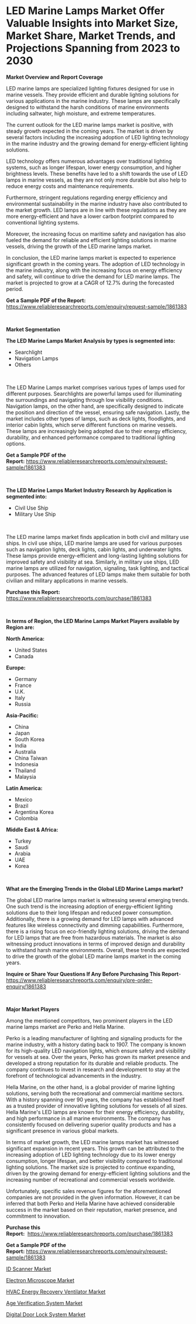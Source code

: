 <p><h1>LED Marine Lamps Market Offer Valuable Insights into Market Size, Market Share, Market Trends, and Projections Spanning from 2023 to 2030</h1></p><p><strong>Market Overview and Report Coverage</strong></p>
<p><p>LED marine lamps are specialized lighting fixtures designed for use in marine vessels. They provide efficient and durable lighting solutions for various applications in the marine industry. These lamps are specifically designed to withstand the harsh conditions of marine environments including saltwater, high moisture, and extreme temperatures.</p><p>The current outlook for the LED marine lamps market is positive, with steady growth expected in the coming years. The market is driven by several factors including the increasing adoption of LED lighting technology in the marine industry and the growing demand for energy-efficient lighting solutions.</p><p>LED technology offers numerous advantages over traditional lighting systems, such as longer lifespan, lower energy consumption, and higher brightness levels. These benefits have led to a shift towards the use of LED lamps in marine vessels, as they are not only more durable but also help to reduce energy costs and maintenance requirements.</p><p>Furthermore, stringent regulations regarding energy efficiency and environmental sustainability in the marine industry have also contributed to the market growth. LED lamps are in line with these regulations as they are more energy-efficient and have a lower carbon footprint compared to conventional lighting systems.</p><p>Moreover, the increasing focus on maritime safety and navigation has also fueled the demand for reliable and efficient lighting solutions in marine vessels, driving the growth of the LED marine lamps market.</p><p>In conclusion, the LED marine lamps market is expected to experience significant growth in the coming years. The adoption of LED technology in the marine industry, along with the increasing focus on energy efficiency and safety, will continue to drive the demand for LED marine lamps. The market is projected to grow at a CAGR of 12.7% during the forecasted period.</p></p>
<p><strong>Get a Sample PDF of the Report:</strong> <a href="https://www.reliableresearchreports.com/enquiry/request-sample/1861383">https://www.reliableresearchreports.com/enquiry/request-sample/1861383</a></p>
<p>&nbsp;</p>
<p><strong>Market Segmentation</strong></p>
<p><strong>The LED Marine Lamps Market Analysis by types is segmented into:</strong></p>
<p><ul><li>Searchlight</li><li>Navigation Lamps</li><li>Others</li></ul></p>
<p>&nbsp;</p>
<p><p>The LED Marine Lamps market comprises various types of lamps used for different purposes. Searchlights are powerful lamps used for illuminating the surroundings and navigating through low visibility conditions. Navigation lamps, on the other hand, are specifically designed to indicate the position and direction of the vessel, ensuring safe navigation. Lastly, the market includes other types of lamps, such as deck lights, floodlights, and interior cabin lights, which serve different functions on marine vessels. These lamps are increasingly being adopted due to their energy efficiency, durability, and enhanced performance compared to traditional lighting options.</p></p>
<p><strong>Get a Sample PDF of the Report:</strong>&nbsp;<a href="https://www.reliableresearchreports.com/enquiry/request-sample/1861383">https://www.reliableresearchreports.com/enquiry/request-sample/1861383</a></p>
<p>&nbsp;</p>
<p><strong>The LED Marine Lamps Market Industry Research by Application is segmented into:</strong></p>
<p><ul><li>Civil Use Ship</li><li>Military Use Ship</li></ul></p>
<p>&nbsp;</p>
<p><p>The LED marine lamps market finds application in both civil and military use ships. In civil use ships, LED marine lamps are used for various purposes such as navigation lights, deck lights, cabin lights, and underwater lights. These lamps provide energy-efficient and long-lasting lighting solutions for improved safety and visibility at sea. Similarly, in military use ships, LED marine lamps are utilized for navigation, signaling, task lighting, and tactical purposes. The advanced features of LED lamps make them suitable for both civilian and military applications in marine vessels.</p></p>
<p><strong>Purchase this Report:</strong>&nbsp; <a href="https://www.reliableresearchreports.com/purchase/1861383">https://www.reliableresearchreports.com/purchase/1861383</a></p>
<p>&nbsp;</p>
<p><strong>In terms of Region, the LED Marine Lamps Market Players available by Region are:</strong></p>
<p>
    <p> <strong> North America: </strong>
        <ul>
            <li>United States</li>
            <li>Canada</li>
        </ul>
        </p> 
    <p> <strong> Europe: </strong>
        <ul>
            <li>Germany</li>
            <li>France</li>
            <li>U.K.</li>
            <li>Italy</li>
            <li>Russia</li>
        </ul>
        </p> 
    <p> <strong> Asia-Pacific: </strong>
        <ul>
            <li>China</li>
            <li>Japan</li>
            <li>South Korea</li>
            <li>India</li>
            <li>Australia</li>
            <li>China Taiwan</li>
            <li>Indonesia</li>
            <li>Thailand</li>
            <li>Malaysia</li>
        </ul>
        </p> 
    <p> <strong> Latin America: </strong>
        <ul>
            <li>Mexico</li>
            <li>Brazil</li>
            <li>Argentina Korea</li>
            <li>Colombia</li>
        </ul>
        </p> 
    <p> <strong> Middle East & Africa: </strong>
        <ul>
            <li>Turkey</li>
            <li>Saudi</li>
            <li>Arabia</li>
            <li>UAE</li>
            <li>Korea</li>
        </ul>
    </p>
    </p>
<p>&nbsp;</p>
<p><strong>What are the Emerging Trends in the Global LED Marine Lamps market?</strong></p>
<p><p>The global LED marine lamps market is witnessing several emerging trends. One such trend is the increasing adoption of energy-efficient lighting solutions due to their long lifespan and reduced power consumption. Additionally, there is a growing demand for LED lamps with advanced features like wireless connectivity and dimming capabilities. Furthermore, there is a rising focus on eco-friendly lighting solutions, driving the demand for LED lamps that are free from hazardous materials. The market is also witnessing product innovations in terms of improved design and durability to withstand harsh marine environments. Overall, these trends are expected to drive the growth of the global LED marine lamps market in the coming years.</p></p>
<p><strong>Inquire or Share Your Questions If Any Before Purchasing This Report</strong>- <a href="https://www.reliableresearchreports.com/enquiry/pre-order-enquiry/1861383">https://www.reliableresearchreports.com/enquiry/pre-order-enquiry/1861383</a></p>
<p>&nbsp;</p>
<p><strong>Major Market Players</strong></p>
<p><p>Among the mentioned competitors, two prominent players in the LED marine lamps market are Perko and Hella Marine.</p><p>Perko is a leading manufacturer of lighting and signaling products for the marine industry, with a history dating back to 1907. The company is known for its high-quality LED navigation lights, which ensure safety and visibility for vessels at sea. Over the years, Perko has grown its market presence and developed a strong reputation for its durable and reliable products. The company continues to invest in research and development to stay at the forefront of technological advancements in the industry.</p><p>Hella Marine, on the other hand, is a global provider of marine lighting solutions, serving both the recreational and commercial maritime sectors. With a history spanning over 90 years, the company has established itself as a trusted provider of innovative lighting solutions for vessels of all sizes. Hella Marine's LED lamps are known for their energy efficiency, durability, and high performance in all marine environments. The company has consistently focused on delivering superior quality products and has a significant presence in various global markets.</p><p>In terms of market growth, the LED marine lamps market has witnessed significant expansion in recent years. This growth can be attributed to the increasing adoption of LED lighting technology due to its lower energy consumption, longer lifespan, and better visibility compared to traditional lighting solutions. The market size is projected to continue expanding, driven by the growing demand for energy-efficient lighting solutions and the increasing number of recreational and commercial vessels worldwide.</p><p>Unfortunately, specific sales revenue figures for the aforementioned companies are not provided in the given information. However, it can be inferred that both Perko and Hella Marine have achieved considerable success in the market based on their reputation, market presence, and commitment to innovation.</p></p>
<p><strong>Purchase this Report:</strong>&nbsp;&nbsp;<a href="https://www.reliableresearchreports.com/purchase/1861383">https://www.reliableresearchreports.com/purchase/1861383</a></p>
<p></p>
<p><strong>Get a Sample PDF of the Report:</strong>&nbsp;<a href="https://www.reliableresearchreports.com/enquiry/request-sample/1861383">https://www.reliableresearchreports.com/enquiry/request-sample/1861383</a></p>
<p><p><a href="https://www.linkedin.com/pulse/id-scanner-market-size-2023-2030-global-industrial-analysis-evoqf/">ID Scanner Market</a></p><p><a href="https://medium.com/@jasonmartin866/electron-microscope-market-trends-and-market-analysis-forecasted-for-period-2023-2030-41cf4a222623">Electron Microscope Market</a></p><p><a href="https://www.linkedin.com/pulse/hvac-energy-recovery-ventilator-market-research-report-zvnwf/">HVAC Energy Recovery Ventilator Market</a></p><p><a href="https://www.linkedin.com/pulse/age-verification-system-market-size-2023-2030-global-50igf/">Age Verification System Market</a></p><p><a href="https://medium.com/@ashleyhills1920/digital-door-lock-system-market-size-reveals-the-best-marketing-channels-in-global-industry-51240794a4fd">Digital Door Lock System Market</a></p></p>